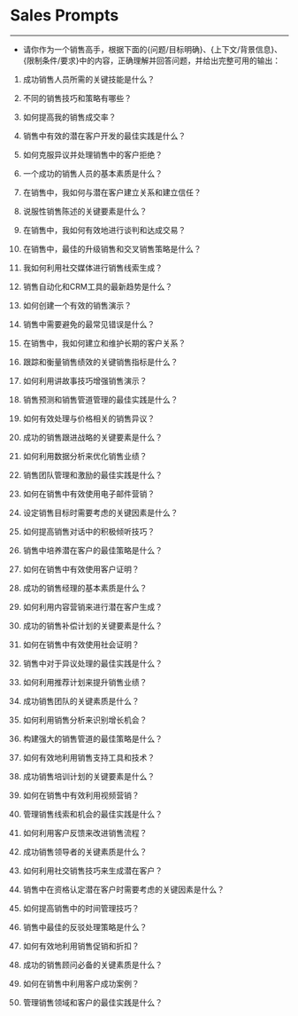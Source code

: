 # Sales Prompts
---
- 请你作为一个销售高手，根据下面的{问题/目标明确}、{上下文/背景信息}、{限制条件/要求}中的内容，正确理解并回答问题，并给出完整可用的输出：

1. 成功销售人员所需的关键技能是什么？
2. 不同的销售技巧和策略有哪些？
3. 如何提高我的销售成交率？
4. 销售中有效的潜在客户开发的最佳实践是什么？
5. 如何克服异议并处理销售中的客户拒绝？
6. 一个成功的销售人员的基本素质是什么？
7. 在销售中，我如何与潜在客户建立关系和建立信任？
8. 说服性销售陈述的关键要素是什么？
9. 在销售中，我如何有效地进行谈判和达成交易？
10. 在销售中，最佳的升级销售和交叉销售策略是什么？
11. 我如何利用社交媒体进行销售线索生成？
12. 销售自动化和CRM工具的最新趋势是什么？
13. 如何创建一个有效的销售演示？
14. 销售中需要避免的最常见错误是什么？
15. 在销售中，我如何建立和维护长期的客户关系？
16. 跟踪和衡量销售绩效的关键销售指标是什么？

17. 如何利用讲故事技巧增强销售演示？
18. 销售预测和销售管道管理的最佳实践是什么？
19. 如何有效处理与价格相关的销售异议？
20. 成功的销售跟进战略的关键要素是什么？
21. 如何利用数据分析来优化销售业绩？
22. 销售团队管理和激励的最佳实践是什么？
23. 如何在销售中有效使用电子邮件营销？
24. 设定销售目标时需要考虑的关键因素是什么？
25. 如何提高销售对话中的积极倾听技巧？
26. 销售中培养潜在客户的最佳策略是什么？
27. 如何在销售中有效使用客户证明？
28. 成功的销售经理的基本素质是什么？
29. 如何利用内容营销来进行潜在客户生成？
30. 成功的销售补偿计划的关键要素是什么？
31. 如何在销售中有效使用社会证明？
32. 销售中对于异议处理的最佳实践是什么？

33. 如何利用推荐计划来提升销售业绩？
34. 成功销售团队的关键素质是什么？
35. 如何利用销售分析来识别增长机会？
36. 构建强大的销售管道的最佳策略是什么？
37. 如何有效地利用销售支持工具和技术？
38. 成功销售培训计划的关键要素是什么？
39. 如何在销售中有效利用视频营销？
40. 管理销售线索和机会的最佳实践是什么？
41. 如何利用客户反馈来改进销售流程？
42. 成功销售领导者的关键素质是什么？
43. 如何利用社交销售技巧来生成潜在客户？
44. 销售中在资格认定潜在客户时需要考虑的关键因素是什么？
45. 如何提高销售中的时间管理技巧？
46. 销售中最佳的反驳处理策略是什么？
47. 如何有效地利用销售促销和折扣？
48. 成功的销售顾问必备的关键素质是什么？
49. 如何在销售中利用客户成功案例？

50. 管理销售领域和客户的最佳实践是什么？
